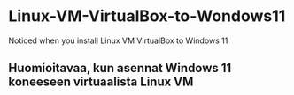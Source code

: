 # Linux-VM-VirtualBox-to-Wondows11
Noticed when you install Linux VM VirtualBox to Windows 11

## Huomioitavaa, kun asennat Windows 11 koneeseen virtuaalista Linux VM

